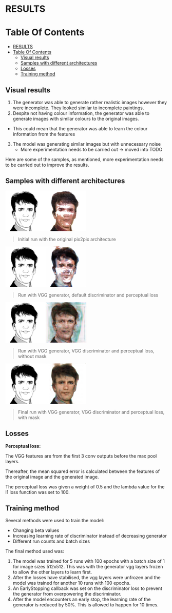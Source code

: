 # RESULTS

# Table Of Contents
- [RESULTS](#results)
- [Table Of Contents](#table-of-contents)
  - [Visual results](#visual-results)
  - [Samples with different architectures](#samples-with-different-architectures)
  - [Losses](#losses)
  - [Training method](#training-method)

## Visual results

1. The generator was able to generate rather realistic images however they were incomplete. They looked similar to incomplete paintings.
2. Despite not having colour information, the generator was able to generate images with similar colours to the original images.
  - This could mean that the generator was able to learn the colour information from the features
3. The model was generating similar images but with unnecessary noise
   - More experimentation needs to be carried out -> moved into TODO

Here are some of the samples, as mentioned, more experimentation needs to be carried out to improve the results.

## Samples with different architectures
<img src ="images/9.png" title='Initial run with the original pix2pix architecture' alt width="50%">

> Initial run with the original pix2pix architecture

<img src ="images/9_percep.png" title='Run with VGG generator, default discriminator and perceptual loss' width="50%">

> Run with VGG generator, default discriminator and perceptual loss

<img src ="images/9_vgg.png" title='Run with VGG generator, VGG discriminator and perceptual loss without masks' width="50%">

> Run with VGG generator, VGG discriminator and perceptual loss, without mask

<img src ="images/9_no_mask.png" title='Run with VGG generator, VGG discriminator and perceptual loss with masks' width="50%">

> Final run with VGG generator, VGG discriminator and perceptual loss, with mask

## Losses

__Perceptual loss:__

The VGG features are from the first 3 conv outputs before the max pool layers.

Thereafter, the mean squared error is calculated between the features of the original image and the generated image.

The perceptual loss was given a weight of 0.5 and the lambda value for the l1 loss function was set to 100.

## Training method

Several methods were used to train the model:
- Changing beta values
- Increasing learning rate of discriminator instead of decreasing generator
- Different run counts and batch sizes

The final method used was:
1. The model was trained for 5 runs with 100 epochs with a batch size of 1 for image sizes 512x512. This was with the generator vgg layers frozen to allow the other layers to learn first.
2. After the losses have stabilised, the vgg layers were unfrozen and the model was trained for another 10 runs with 100 epochs.
3. An EarlyStopping callback was set on the discriminator loss to prevent the generator from overpowering the discriminator.
4. After the model encounters an early stop, the learning rate of the generator is reduced by 50%. This is allowed to happen for 10 times. 